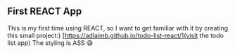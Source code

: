 ## First REACT App

This is my first time using REACT, so I want to get familiar with it by creating this small project:)
[https://adlaimb.github.io/todo-list-react/](visit the todo list app)
The styling is ASS :sweat_smile:
